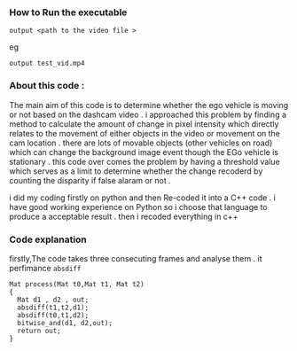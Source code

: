 ### How to Run the executable 

``` output <path to the video file > ```

eg 

``` output test_vid.mp4 ```

### About this code :

The main aim of this code is to determine whether the ego vehicle is moving or not based on the dashcam video . i approached this problem by finding a method to calculate the amount of change in pixel intensity which directly relates to the movement of either objects in the video or movement on the cam location .  there are lots of movable objects (other vehicles on road) which can change the background image event though the EGo vehicle is stationary . this code over comes the problem by having a threshold value which serves as a limit to determine whether the change recoderd by counting the disparity if false alaram or not . 

i did my coding firstly on python and then Re-coded it into a C++  code . i have good working experience on Python so i choose that language to produce a acceptable result . then i recoded everything in c++

### Code explanation 


firstly,The code takes three consecuting frames and analyse them . it perfimance ```absdiff```
```
Mat process(Mat t0,Mat t1, Mat t2) 
{
  Mat d1 , d2 , out;
  absdiff(t1,t2,d1);
  absdiff(t0,t1,d2);
  bitwise_and(d1, d2,out);
  return out;
}


```
